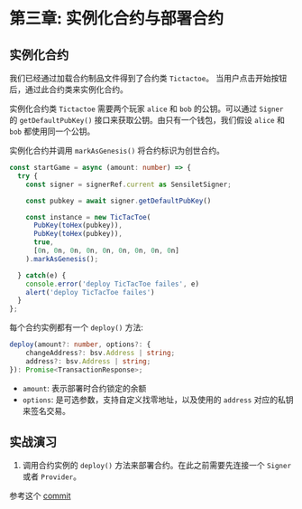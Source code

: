 # 第三章: 实例化合约与部署合约

## 实例化合约

我们已经通过加载合约制品文件得到了合约类 `Tictactoe`。 当用户点击开始按钮后，通过此合约类来实例化合约。


实例化合约类 `Tictactoe` 需要两个玩家 `alice` 和 `bob` 的公钥。可以通过 `Signer` 的 `getDefaultPubKey()` 接口来获取公钥。由只有一个钱包，我们假设 `alice` 和 `bob` 都使用同一个公钥。

实例化合约并调用 `markAsGenesis()` 将合约标识为创世合约。

```ts
const startGame = async (amount: number) => {
  try {
    const signer = signerRef.current as SensiletSigner;

    const pubkey = await signer.getDefaultPubKey()

    const instance = new TicTacToe(
      PubKey(toHex(pubkey)),
      PubKey(toHex(pubkey)),
      true,
      [0n, 0n, 0n, 0n, 0n, 0n, 0n, 0n, 0n]
    ).markAsGenesis();

  } catch(e) {
    console.error('deploy TicTacToe failes', e)
    alert('deploy TicTacToe failes')
  }
};
```

每个合约实例都有一个 `deploy()` 方法:

```ts
deploy(amount?: number, options?: {
    changeAddress?: bsv.Address | string;
    address?: bsv.Address | string;
}): Promise<TransactionResponse>;
```

- `amount`: 表示部署时合约锁定的余额
- `options`: 是可选参数，支持自定义找零地址，以及使用的 `address` 对应的私钥来签名交易。

## 实战演习

1. 调用合约实例的 `deploy()` 方法来部署合约。在此之前需要先连接一个 `Signer` 或者 `Provider`。


参考这个 [commit](https://github.com/sCrypt-Inc/tic-tac-toe/commit/1245cadee852c6615547c46d2ea52c124fca7a7b)